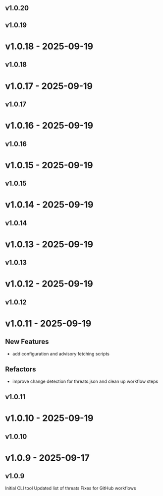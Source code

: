 ## v1.0.20



## v1.0.19

# v1.0.18 - 2025-09-19





## v1.0.18

# v1.0.17 - 2025-09-19





## v1.0.17

# v1.0.16 - 2025-09-19





## v1.0.16

# v1.0.15 - 2025-09-19





## v1.0.15

# v1.0.14 - 2025-09-19





## v1.0.14

# v1.0.13 - 2025-09-19





## v1.0.13

# v1.0.12 - 2025-09-19





## v1.0.12

# v1.0.11 - 2025-09-19

## New Features
- add configuration and advisory fetching scripts

## Refactors
- improve change detection for threats.json and clean up workflow steps



## v1.0.11

# v1.0.10 - 2025-09-19





## v1.0.10

# v1.0.9 - 2025-09-17





## v1.0.9
Initial CLI tool
Updated list of threats
Fixes for GitHub workflows
